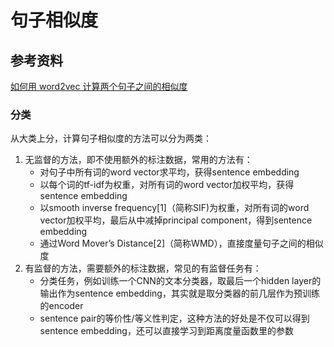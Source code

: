 # 句子相似度

## 参考资料
[如何用 word2vec 计算两个句子之间的相似度](https://www.zhihu.com/question/29978268/answer/456219359)

### 分类
从大类上分，计算句子相似度的方法可以分为两类：
1. 无监督的方法，即不使用额外的标注数据，常用的方法有：
    - 对句子中所有词的word vector求平均，获得sentence embedding
	- 以每个词的tf-idf为权重，对所有词的word vector加权平均，获得sentence embedding
	- 以smooth inverse frequency[1]（简称SIF)为权重，对所有词的word vector加权平均，最后从中减掉principal component，得到sentence embedding
	- 通过Word Mover’s Distance[2]（简称WMD），直接度量句子之间的相似度
2. 有监督的方法，需要额外的标注数据，常见的有监督任务有：
    - 分类任务，例如训练一个CNN的文本分类器，取最后一个hidden layer的输出作为sentence embedding，其实就是取分类器的前几层作为预训练的encoder
	- sentence pair的等价性/等义性判定，这种方法的好处是不仅可以得到sentence embedding，还可以直接学习到距离度量函数里的参数
